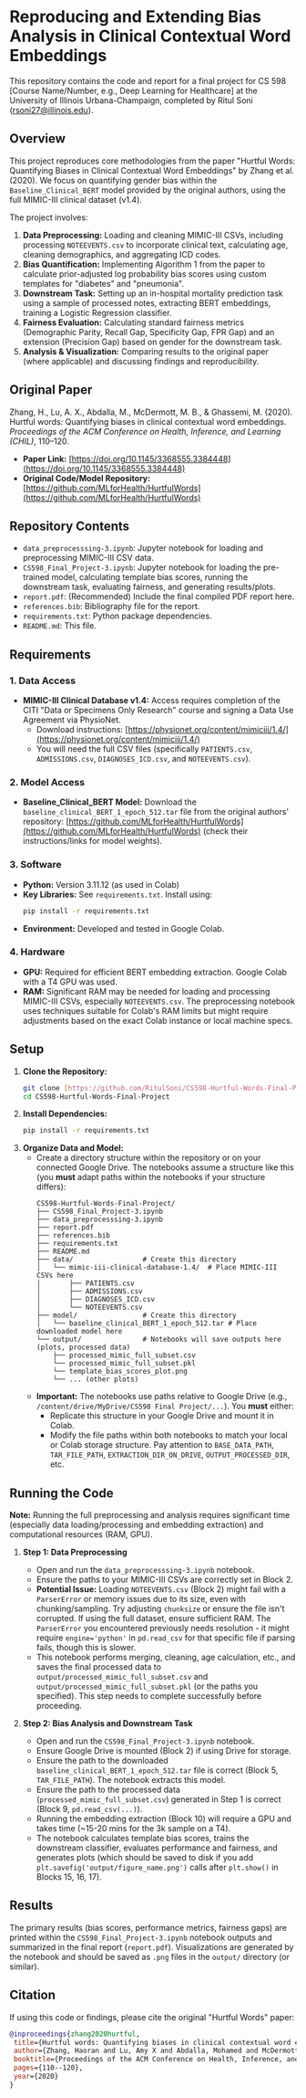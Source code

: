 # Reproducing and Extending Bias Analysis in Clinical Contextual Word Embeddings

This repository contains the code and report for a final project for CS 598 [Course Name/Number, e.g., Deep Learning for Healthcare] at the University of Illinois Urbana-Champaign, completed by Ritul Soni (rsoni27@illinois.edu).

## Overview

This project reproduces core methodologies from the paper "Hurtful Words: Quantifying Biases in Clinical Contextual Word Embeddings" by Zhang et al. (2020). We focus on quantifying gender bias within the `Baseline_Clinical_BERT` model provided by the original authors, using the full MIMIC-III clinical dataset (v1.4).

The project involves:
1.  **Data Preprocessing:** Loading and cleaning MIMIC-III CSVs, including processing `NOTEEVENTS.csv` to incorporate clinical text, calculating age, cleaning demographics, and aggregating ICD codes.
2.  **Bias Quantification:** Implementing Algorithm 1 from the paper to calculate prior-adjusted log probability bias scores using custom templates for "diabetes" and "pneumonia".
3.  **Downstream Task:** Setting up an in-hospital mortality prediction task using a sample of processed notes, extracting BERT embeddings, training a Logistic Regression classifier.
4.  **Fairness Evaluation:** Calculating standard fairness metrics (Demographic Parity, Recall Gap, Specificity Gap, FPR Gap) and an extension (Precision Gap) based on gender for the downstream task.
5.  **Analysis & Visualization:** Comparing results to the original paper (where applicable) and discussing findings and reproducibility.

## Original Paper

Zhang, H., Lu, A. X., Abdalla, M., McDermott, M. B., & Ghassemi, M. (2020). Hurtful words: Quantifying biases in clinical contextual word embeddings. *Proceedings of the ACM Conference on Health, Inference, and Learning (CHIL)*, 110–120.
* **Paper Link:** [https://doi.org/10.1145/3368555.3384448](https://doi.org/10.1145/3368555.3384448)
* **Original Code/Model Repository:** [https://github.com/MLforHealth/HurtfulWords](https://github.com/MLforHealth/HurtfulWords)

## Repository Contents

* `data_preprocesssing-3.ipynb`: Jupyter notebook for loading and preprocessing MIMIC-III CSV data.
* `CS598_Final_Project-3.ipynb`: Jupyter notebook for loading the pre-trained model, calculating template bias scores, running the downstream task, evaluating fairness, and generating results/plots.
* `report.pdf`: (Recommended) Include the final compiled PDF report here.
* `references.bib`: Bibliography file for the report.
* `requirements.txt`: Python package dependencies.
* `README.md`: This file.

## Requirements

### 1. Data Access
* **MIMIC-III Clinical Database v1.4:** Access requires completion of the CITI "Data or Specimens Only Research" course and signing a Data Use Agreement via PhysioNet.
    * Download instructions: [https://physionet.org/content/mimiciii/1.4/](https://physionet.org/content/mimiciii/1.4/)
    * You will need the full CSV files (specifically `PATIENTS.csv`, `ADMISSIONS.csv`, `DIAGNOSES_ICD.csv`, and `NOTEEVENTS.csv`).

### 2. Model Access
* **Baseline\_Clinical\_BERT Model:** Download the `baseline_clinical_BERT_1_epoch_512.tar` file from the original authors' repository: [https://github.com/MLforHealth/HurtfulWords](https://github.com/MLforHealth/HurtfulWords) (check their instructions/links for model weights).

### 3. Software
* **Python:** Version 3.11.12 (as used in Colab)
* **Key Libraries:** See `requirements.txt`. Install using:
    ```bash
    pip install -r requirements.txt
    ```
* **Environment:** Developed and tested in Google Colab.

### 4. Hardware
* **GPU:** Required for efficient BERT embedding extraction. Google Colab with a T4 GPU was used.
* **RAM:** Significant RAM may be needed for loading and processing MIMIC-III CSVs, especially `NOTEEVENTS.csv`. The preprocessing notebook uses techniques suitable for Colab's RAM limits but might require adjustments based on the exact Colab instance or local machine specs.

## Setup

1.  **Clone the Repository:**
    ```bash
    git clone [https://github.com/RitulSoni/CS598-Hurtful-Words-Final-Project.git](https://github.com/RitulSoni/CS598-Hurtful-Words-Final-Project.git)
    cd CS598-Hurtful-Words-Final-Project
    ```
2.  **Install Dependencies:**
    ```bash
    pip install -r requirements.txt
    ```
3.  **Organize Data and Model:**
    * Create a directory structure within the repository or on your connected Google Drive. The notebooks assume a structure like this (you **must** adapt paths within the notebooks if your structure differs):
        ```
        CS598-Hurtful-Words-Final-Project/
        ├── CS598_Final_Project-3.ipynb
        ├── data_preprocesssing-3.ipynb
        ├── report.pdf
        ├── references.bib
        ├── requirements.txt
        ├── README.md
        ├── data/                 # Create this directory
        │   └── mimic-iii-clinical-database-1.4/  # Place MIMIC-III CSVs here
        │       ├── PATIENTS.csv
        │       ├── ADMISSIONS.csv
        │       ├── DIAGNOSES_ICD.csv
        │       └── NOTEEVENTS.csv
        ├── model/                # Create this directory
        │   └── baseline_clinical_BERT_1_epoch_512.tar # Place downloaded model here
        └── output/               # Notebooks will save outputs here (plots, processed data)
            ├── processed_mimic_full_subset.csv
            └── processed_mimic_full_subset.pkl
            └── template_bias_scores_plot.png
            └── ... (other plots)
        ```
    * **Important:** The notebooks use paths relative to Google Drive (e.g., `/content/drive/MyDrive/CS598 Final Project/...`). You **must** either:
        * Replicate this structure in your Google Drive and mount it in Colab.
        * Modify the file paths within both notebooks to match your local or Colab storage structure. Pay attention to `BASE_DATA_PATH`, `TAR_FILE_PATH`, `EXTRACTION_DIR_ON_DRIVE`, `OUTPUT_PROCESSED_DIR`, etc.

## Running the Code

**Note:** Running the full preprocessing and analysis requires significant time (especially data loading/processing and embedding extraction) and computational resources (RAM, GPU).

1.  **Step 1: Data Preprocessing**
    * Open and run the `data_preprocesssing-3.ipynb` notebook.
    * Ensure the paths to your MIMIC-III CSVs are correctly set in Block 2.
    * **Potential Issue:** Loading `NOTEEVENTS.csv` (Block 2) might fail with a `ParserError` or memory issues due to its size, even with chunking/sampling. Try adjusting `chunksize` or ensure the file isn't corrupted. If using the full dataset, ensure sufficient RAM. The `ParserError` you encountered previously needs resolution - it might require `engine='python'` in `pd.read_csv` for that specific file if parsing fails, though this is slower.
    * This notebook performs merging, cleaning, age calculation, etc., and saves the final processed data to `output/processed_mimic_full_subset.csv` and `output/processed_mimic_full_subset.pkl` (or the paths you specified). This step needs to complete successfully before proceeding.

2.  **Step 2: Bias Analysis and Downstream Task**
    * Open and run the `CS598_Final_Project-3.ipynb` notebook.
    * Ensure Google Drive is mounted (Block 2) if using Drive for storage.
    * Ensure the path to the downloaded `baseline_clinical_BERT_1_epoch_512.tar` file is correct (Block 5, `TAR_FILE_PATH`). The notebook extracts this model.
    * Ensure the path to the processed data (`processed_mimic_full_subset.csv`) generated in Step 1 is correct (Block 9, `pd.read_csv(...)`).
    * Running the embedding extraction (Block 10) will require a GPU and takes time (~15-20 mins for the 3k sample on a T4).
    * The notebook calculates template bias scores, trains the downstream classifier, evaluates performance and fairness, and generates plots (which should be saved to disk if you add `plt.savefig('output/figure_name.png')` calls after `plt.show()` in Blocks 15, 16, 17).

## Results

The primary results (bias scores, performance metrics, fairness gaps) are printed within the `CS598_Final_Project-3.ipynb` notebook outputs and summarized in the final report (`report.pdf`). Visualizations are generated by the notebook and should be saved as `.png` files in the `output/` directory (or similar).

## Citation

If using this code or findings, please cite the original "Hurtful Words" paper:

```bibtex
@inproceedings{zhang2020hurtful,
 title={Hurtful words: Quantifying biases in clinical contextual word embeddings},
 author={Zhang, Haoran and Lu, Amy X and Abdalla, Mohamed and McDermott, Matthew and Ghassemi, Marzyeh},
 booktitle={Proceedings of the ACM Conference on Health, Inference, and Learning},
 pages={110--120},
 year={2020}
}
